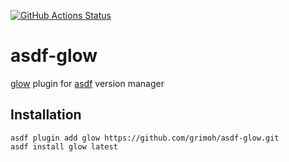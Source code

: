 [![GitHub Actions Status](https://github.com/grimoh/asdf-glow/workflows/Main%20workflow/badge.svg?branch=main)](https://github.com/grimoh/asdf-glow/actions)

# asdf-glow

[glow](https://github.com/charmbracelet/glow) plugin for [asdf](https://github.com/asdf-vm/asdf) version manager

## Installation
```
asdf plugin add glow https://github.com/grimoh/asdf-glow.git
asdf install glow latest
```

